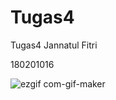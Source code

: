 # Tugas4
Tugas4
Jannatul Fitri

180201016

![ezgif com-gif-maker](https://user-images.githubusercontent.com/95680527/147376062-3c3c3808-2eb8-4ef9-9250-39e0e1c92295.gif)
